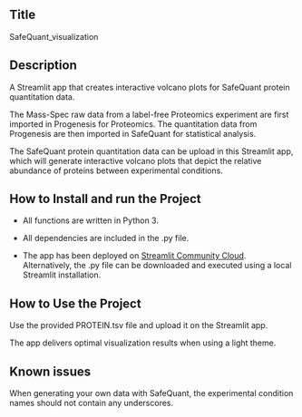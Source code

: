 ## Title

SafeQuant_visualization

## Description

A Streamlit app that creates interactive volcano plots for SafeQuant protein quantitation data.

The Mass-Spec raw data from a label-free Proteomics experiment are first imported in Progenesis for Proteomics. The quantitation data from Progenesis are then imported in SafeQuant for statistical analysis.

The SafeQuant protein quantitation data can be upload in this Streamlit app, which will generate interactive volcano plots that depict the relative abundance of proteins between experimental conditions.


## How to Install and run the Project

- All functions are written in Python 3.

- All dependencies are included in the .py file.

- The app has been deployed on [Streamlit Community Cloud](https://safequantvisualization.streamlit.app/). Alternatively, the .py file can be downloaded and executed using a local Streamlit installation.
  

## How to Use the Project

Use the provided PROTEIN.tsv file and upload it on the Streamlit app.

The app delivers optimal visualization results when using a light theme.

## Known issues

When generating your own data with SafeQuant, the experimental condition names should not contain any underscores.

